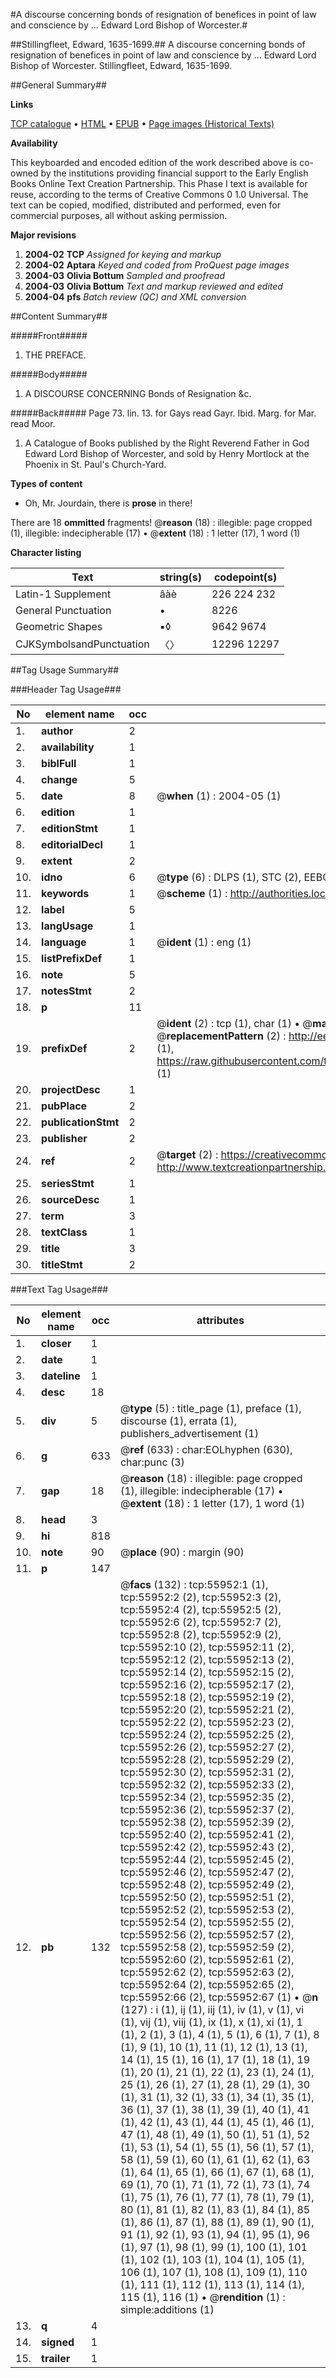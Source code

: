 #A discourse concerning bonds of resignation of benefices in point of law and conscience by ... Edward Lord Bishop of Worcester.#

##Stillingfleet, Edward, 1635-1699.##
A discourse concerning bonds of resignation of benefices in point of law and conscience by ... Edward Lord Bishop of Worcester.
Stillingfleet, Edward, 1635-1699.

##General Summary##

**Links**

[TCP catalogue](http://www.ota.ox.ac.uk/tcp/)  • 
[HTML](http://tei.it.ox.ac.uk/tcp/Texts-HTML/free/A61/A61536.html)  • 
[EPUB](http://tei.it.ox.ac.uk/tcp/Texts-EPUB/free/A61/A61536.epub) • 
[Page images (Historical Texts)](https://data.historicaltexts.jisc.ac.uk/view?pubId=eebo-12193854e&pageId=eebo-12193854e-55952-1)

**Availability**

This keyboarded and encoded edition of the
	       work described above is co-owned by the institutions
	       providing financial support to the Early English Books
	       Online Text Creation Partnership. This Phase I text is
	       available for reuse, according to the terms of Creative
	       Commons 0 1.0 Universal. The text can be copied,
	       modified, distributed and performed, even for
	       commercial purposes, all without asking permission.

**Major revisions**

1. __2004-02__ __TCP__ *Assigned for keying and markup*
1. __2004-02__ __Aptara__ *Keyed and coded from ProQuest page images*
1. __2004-03__ __Olivia Bottum__ *Sampled and proofread*
1. __2004-03__ __Olivia Bottum__ *Text and markup reviewed and edited*
1. __2004-04__ __pfs__ *Batch review (QC) and XML conversion*

##Content Summary##

#####Front#####

1. THE
PREFACE.

#####Body#####

1. A
DISCOURSE
CONCERNING
Bonds of Resignation &c.

#####Back#####
Page 73. lin. 13. for Gays read Gayr. Ibid. Marg. for
Mar. read Moor.
1. A Catalogue of Books published by the Right Reverend
Father in God Edward Lord Bishop of
Worcester, and sold by Henry Mortlock at the
Phoenix in St. Paul's Church-Yard.

**Types of content**

  * Oh, Mr. Jourdain, there is **prose** in there!

There are 18 **ommitted** fragments! 
 @__reason__ (18) : illegible: page cropped (1), illegible: indecipherable (17)  •  @__extent__ (18) : 1 letter (17), 1 word (1)

**Character listing**


|Text|string(s)|codepoint(s)|
|---|---|---|
|Latin-1 Supplement|âàè|226 224 232|
|General Punctuation|•|8226|
|Geometric Shapes|▪◊|9642 9674|
|CJKSymbolsandPunctuation|〈〉|12296 12297|

##Tag Usage Summary##

###Header Tag Usage###

|No|element name|occ|attributes|
|---|---|---|---|
|1.|__author__|2||
|2.|__availability__|1||
|3.|__biblFull__|1||
|4.|__change__|5||
|5.|__date__|8| @__when__ (1) : 2004-05 (1)|
|6.|__edition__|1||
|7.|__editionStmt__|1||
|8.|__editorialDecl__|1||
|9.|__extent__|2||
|10.|__idno__|6| @__type__ (6) : DLPS (1), STC (2), EEBO-CITATION (1), OCLC (1), VID (1)|
|11.|__keywords__|1| @__scheme__ (1) : http://authorities.loc.gov/ (1)|
|12.|__label__|5||
|13.|__langUsage__|1||
|14.|__language__|1| @__ident__ (1) : eng (1)|
|15.|__listPrefixDef__|1||
|16.|__note__|5||
|17.|__notesStmt__|2||
|18.|__p__|11||
|19.|__prefixDef__|2| @__ident__ (2) : tcp (1), char (1)  •  @__matchPattern__ (2) : ([0-9\-]+):([0-9IVX]+) (1), (.+) (1)  •  @__replacementPattern__ (2) : http://eebo.chadwyck.com/downloadtiff?vid=$1&page=$2 (1), https://raw.githubusercontent.com/textcreationpartnership/Texts/master/tcpchars.xml#$1 (1)|
|20.|__projectDesc__|1||
|21.|__pubPlace__|2||
|22.|__publicationStmt__|2||
|23.|__publisher__|2||
|24.|__ref__|2| @__target__ (2) : https://creativecommons.org/publicdomain/zero/1.0/ (1), http://www.textcreationpartnership.org/docs/. (1)|
|25.|__seriesStmt__|1||
|26.|__sourceDesc__|1||
|27.|__term__|3||
|28.|__textClass__|1||
|29.|__title__|3||
|30.|__titleStmt__|2||


###Text Tag Usage###

|No|element name|occ|attributes|
|---|---|---|---|
|1.|__closer__|1||
|2.|__date__|1||
|3.|__dateline__|1||
|4.|__desc__|18||
|5.|__div__|5| @__type__ (5) : title_page (1), preface (1), discourse (1), errata (1), publishers_advertisement (1)|
|6.|__g__|633| @__ref__ (633) : char:EOLhyphen (630), char:punc (3)|
|7.|__gap__|18| @__reason__ (18) : illegible: page cropped (1), illegible: indecipherable (17)  •  @__extent__ (18) : 1 letter (17), 1 word (1)|
|8.|__head__|3||
|9.|__hi__|818||
|10.|__note__|90| @__place__ (90) : margin (90)|
|11.|__p__|147||
|12.|__pb__|132| @__facs__ (132) : tcp:55952:1 (1), tcp:55952:2 (2), tcp:55952:3 (2), tcp:55952:4 (2), tcp:55952:5 (2), tcp:55952:6 (2), tcp:55952:7 (2), tcp:55952:8 (2), tcp:55952:9 (2), tcp:55952:10 (2), tcp:55952:11 (2), tcp:55952:12 (2), tcp:55952:13 (2), tcp:55952:14 (2), tcp:55952:15 (2), tcp:55952:16 (2), tcp:55952:17 (2), tcp:55952:18 (2), tcp:55952:19 (2), tcp:55952:20 (2), tcp:55952:21 (2), tcp:55952:22 (2), tcp:55952:23 (2), tcp:55952:24 (2), tcp:55952:25 (2), tcp:55952:26 (2), tcp:55952:27 (2), tcp:55952:28 (2), tcp:55952:29 (2), tcp:55952:30 (2), tcp:55952:31 (2), tcp:55952:32 (2), tcp:55952:33 (2), tcp:55952:34 (2), tcp:55952:35 (2), tcp:55952:36 (2), tcp:55952:37 (2), tcp:55952:38 (2), tcp:55952:39 (2), tcp:55952:40 (2), tcp:55952:41 (2), tcp:55952:42 (2), tcp:55952:43 (2), tcp:55952:44 (2), tcp:55952:45 (2), tcp:55952:46 (2), tcp:55952:47 (2), tcp:55952:48 (2), tcp:55952:49 (2), tcp:55952:50 (2), tcp:55952:51 (2), tcp:55952:52 (2), tcp:55952:53 (2), tcp:55952:54 (2), tcp:55952:55 (2), tcp:55952:56 (2), tcp:55952:57 (2), tcp:55952:58 (2), tcp:55952:59 (2), tcp:55952:60 (2), tcp:55952:61 (2), tcp:55952:62 (2), tcp:55952:63 (2), tcp:55952:64 (2), tcp:55952:65 (2), tcp:55952:66 (2), tcp:55952:67 (1)  •  @__n__ (127) : i (1), ij (1), iij (1), iv (1), v (1), vi (1), vij (1), viij (1), ix (1), x (1), xi (1), 1 (1), 2 (1), 3 (1), 4 (1), 5 (1), 6 (1), 7 (1), 8 (1), 9 (1), 10 (1), 11 (1), 12 (1), 13 (1), 14 (1), 15 (1), 16 (1), 17 (1), 18 (1), 19 (1), 20 (1), 21 (1), 22 (1), 23 (1), 24 (1), 25 (1), 26 (1), 27 (1), 28 (1), 29 (1), 30 (1), 31 (1), 32 (1), 33 (1), 34 (1), 35 (1), 36 (1), 37 (1), 38 (1), 39 (1), 40 (1), 41 (1), 42 (1), 43 (1), 44 (1), 45 (1), 46 (1), 47 (1), 48 (1), 49 (1), 50 (1), 51 (1), 52 (1), 53 (1), 54 (1), 55 (1), 56 (1), 57 (1), 58 (1), 59 (1), 60 (1), 61 (1), 62 (1), 63 (1), 64 (1), 65 (1), 66 (1), 67 (1), 68 (1), 69 (1), 70 (1), 71 (1), 72 (1), 73 (1), 74 (1), 75 (1), 76 (1), 77 (1), 78 (1), 79 (1), 80 (1), 81 (1), 82 (1), 83 (1), 84 (1), 85 (1), 86 (1), 87 (1), 88 (1), 89 (1), 90 (1), 91 (1), 92 (1), 93 (1), 94 (1), 95 (1), 96 (1), 97 (1), 98 (1), 99 (1), 100 (1), 101 (1), 102 (1), 103 (1), 104 (1), 105 (1), 106 (1), 107 (1), 108 (1), 109 (1), 110 (1), 111 (1), 112 (1), 113 (1), 114 (1), 115 (1), 116 (1)  •  @__rendition__ (1) : simple:additions (1)|
|13.|__q__|4||
|14.|__signed__|1||
|15.|__trailer__|1||
